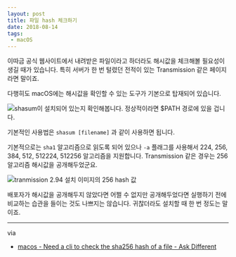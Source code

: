 ```yaml
---
layout: post
title: 파일 hash 체크하기
date: 2018-08-14
tags:
 - macOS
---
```


이따금 공식 웹사이트에서 내려받은 파일이라고 하더라도 해시값을 체크해볼 필요성이 생길 때가 있습니다. 특히 서버가 한 번 털렸던 전적이 있는 Transmission 같은 페이지라면 말이죠.

다행히도 macOS에는 해시값을 확인할 수 있는 도구가 기본으로 탑재되어 있습니다.

![shasum이 설치되어 있는지 확인해봅니다. 정상적이라면 $PATH 경로에 있을 겁니다.](/images/2018-08-14-shasum/which_shasum.png)

기본적인 사용법은 `shasum [filename]` 과 같이 사용하면 됩니다.

기본적으로는 `sha1` 알고리즘으로 읽도록 되어 있으나 `-a` 플래그를 사용해서 224, 256, 384, 512, 512224, 512256 알고리즘을 지원합니다. Transmission 같은 경우는 256 알고리즘 해시값을 공개해두었군요.

![tranmission 2.94 설치 이미지의 256 hash 값](/images/2018-08-14-shasum/shasum_transmission_256.png)

배포자가 해시값을 공개해두지 않았다면 어쩔 수 없지만 공개해두었다면 실행하기 전에 비교하는 습관을 들이는 것도 나쁘지는 않습니다. 귀찮더라도 설치할 때 한 번 정도는 말이죠.

------

via

- [macos - Need a cli to check the sha256 hash of a file - Ask Different](https://apple.stackexchange.com/questions/230917/need-a-cli-to-check-the-sha256-hash-of-a-file)

